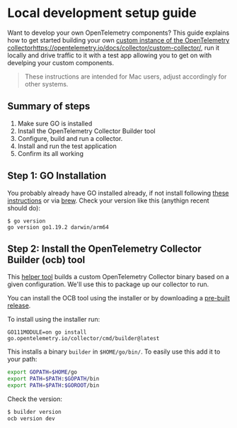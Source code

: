 # Local development setup guide

Want to develop your own OpenTelemetry components? This guide explains how to get started building your own [custom instance of the OpenTelemetry collector]()https://opentelemetry.io/docs/collector/custom-collector/, run it locally and drive traffic to it with a test app allowing you to get on with develping your custom components. 

> These instructions are intended for Mac users, adjust accordingly for other systems.


## Summary of steps

1. Make sure GO is installed
2. Install the OpenTelemetry Collector Builder tool
3. Configure, build and run a collector.
4. Install and run the test application
5. Confirm its all working


## Step 1: GO Installation
You probably already have GO installed already, if not install following [these instructions](https://go.dev/doc/install) or via [brew](https://formulae.brew.sh/formula/go). Check your version like this (anythign recent should do):

```console
$ go version
go version go1.19.2 darwin/arm64
```

## Step 2: Install the OpenTelemetry Collector Builder (ocb) tool
This [helper tool](https://github.com/open-telemetry/opentelemetry-collector/tree/main/cmd/builder) builds a custom OpenTelemetry Collector binary based on a given configuration. We'll use this to package up our collector to run.

You can install the OCB tool using the installer or by downloading a [pre-built release](https://github.com/open-telemetry/opentelemetry-collector-releases/releases).

To install using the installer run:

```
GO111MODULE=on go install go.opentelemetry.io/collector/cmd/builder@latest
```

This installs a binary `builder` in `$HOME/go/bin/`. To easily use this add it to your path:

```bash
export GOPATH=$HOME/go
export PATH=$PATH:$GOPATH/bin
export PATH=$PATH:$GOROOT/bin
```

Check the version:

```bash
$ builder version
ocb version dev
```


